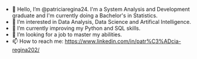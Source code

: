 - 👋 Hello, I’m @patriciaregina24. I'm a System Analysis and Development graduate and I'm currently doing a Bachelor's in Statistics.
- 👀 I’m interested in Data Analysis, Data Science and Artifical Intelligence.
- 🌱 I’m currently improving my Python and SQL skills.
- 💞️ I’m looking for a job to master my abilities.
- 📫 How to reach me: https://www.linkedin.com/in/patr%C3%ADcia-regina202/
